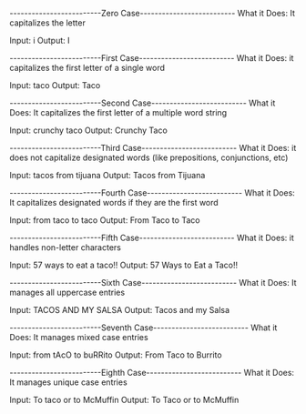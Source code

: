 
-------------------------Zero Case--------------------------
What it Does:
It capitalizes the letter

Input: i
Output: I

-------------------------First Case--------------------------
What it Does:
it capitalizes the first letter of a single word

Input: taco
Output: Taco

-------------------------Second Case--------------------------
What it Does:
It capitalizes the first letter of a multiple word string

Input: crunchy taco
Output: Crunchy Taco

-------------------------Third Case--------------------------
What it Does:
it does not capitalize designated words (like prepositions, conjunctions, etc)

Input: tacos from tijuana
Output: Tacos from Tijuana

-------------------------Fourth Case--------------------------
What it Does:
It capitalizes designated words if they are the first word

Input: from taco to taco
Output: From Taco to Taco

-------------------------Fifth Case--------------------------
What it Does:
it handles non-letter characters

Input: 57 ways to eat a taco!!
Output: 57 Ways to Eat a Taco!!

-------------------------Sixth Case--------------------------
What it Does:
It manages all uppercase entries

Input: TACOS AND MY SALSA
Output: Tacos and my Salsa

-------------------------Seventh Case--------------------------
What it Does:
It manages mixed case entries

Input: from tAcO to buRRito
Output: From Taco to Burrito

-------------------------Eighth Case--------------------------
What it Does:
It manages unique case entries

Input: To taco or to McMuffin
Output: To Taco or to McMuffin
